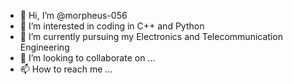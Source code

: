 - 👋 Hi, I’m @morpheus-056
- 👀 I’m interested in coding in C++ and Python
- 🌱 I’m currently pursuing my Electronics and Telecommunication Engineering
- 💞️ I’m looking to collaborate on ...
- 📫 How to reach me ...

<!---
morpheus-056/morpheus-056 is a ✨ special ✨ repository because its `README.md` (this file) appears on your GitHub profile.
You can click the Preview link to take a look at your changes.
--->
